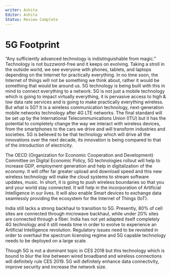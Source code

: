 ```yaml
---
writer: Ashita
Editor: Ashita
Status: Review Complete
---
```


# 5G Footprint

“Any sufficiently advanced technology is indistinguishable from magic.”
Technology is not buzzword-free and it keeps on evolving. Taking a stroll in the outside world, we see everyone with phones, tablets, and laptops depending on the Internet for practically everything. In no time soon, the Internet of things will not be something we think about, rather it would be something that would be around us. 5G technology is being built with this in mind to connect everything to a network. 5G is not just a mobile technology which is going to impact virtually everything, it is pervasive access to high & low data rate services and is going to make practically everything wireless. But what is 5G? It is a wireless communication technology, next-generation mobile networks technology after 4G LTE networks. The final standard will be set up by the International Telecommunications Union (ITU) but it has the potential to completely change the way we interact with wireless devices, from the smartphones to the cars we drive and will transform industries and societies. 5G is believed to be that technology which will drive all the innovations over the next decade, its innovation is being compared to that of the introduction of electricity. 

The OECD (Organization for Economic Cooperation and Development) Committee on Digital Economic Policy, 5G technologies rollout will help to increase GDP, employment generation and help in digitalization of the economy. It will offer far greater upload and download speed and this new wireless technology will make the cloud systems to stream software updates, music. In short, it is going to push wireless boundaries so that you and your world stay connected.  It will help in the incorporation of Artificial Intelligence in our lives. It will also enable Smart devices to exchange data seamlessly providing the ecosystem for the Internet of Things (IoT).


India still lacks a strong backhaul to transition to 5G. Presently, 80% of cell sites are connected through microwave backhaul, while under 20% sites are connected through a fiber. India has not yet adapted itself completely 4G technology and it still needs time in order to evolve to experience an Artificial Intelligence revolution. Regulatory issues need to be revisited in order to overhaul the spectrum licensing regime and 5G capable technology needs to be deployed on a large scale.

Though 5G is not a dominant topic in CES 2018 but this technology which is bound to blur the line between wired broadband and wireless connections will definitely rule CES 2019. 5G will definitely enhance data connectivity, improve security and increase the network size. 
